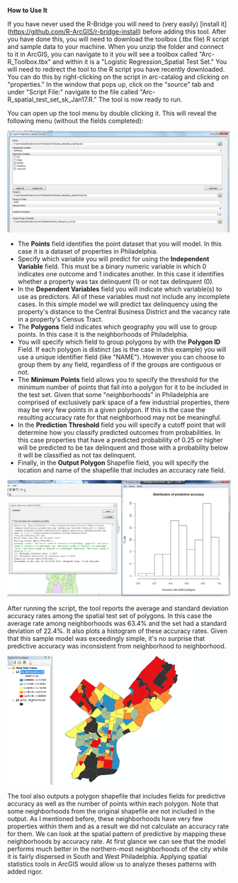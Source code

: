 **How to Use It**

If you have never used the R-Bridge you will need to (very easily) [install it] (https://github.com/R-ArcGIS/r-bridge-install) before adding this tool. After you have done this, you will need to download the toolbox (.tbx file) R script and sample data to your machine. When you unzip the folder and connect to it in ArcGIS, you can navigate to it you will see a toolbox called "Arc-R_Toolbox.tbx" and within it is a "Logistic Regression_Spatial Test Set." You will need to redirect the tool to the R script you have recently downloaded. You can do this by right-clicking on the script in arc-catalog and clicking on "properties." In the window that pops up, click on the "source" tab and under "Script File:" navigate to the file called "Arc-R_spatial_test_set_sk_Jan17.R." The tool is now ready to run. 

You can open up the tool menu by double clicking it. This will reveal the following menu (without the fields completed):

![](https://github.com/simonkassel/R-ArcGIS/blob/master/Images/tool_menu.png)

- The **Points** field identifies the point dataset that you will model. In this case it is a dataset of properties in Philadelphia.
- Specify which variable you will predict for using the **Independent Variable** field. This must be a binary numeric variable in which 0 indicates one outcome and 1 indicates another. In this case it identifies whether a property was tax delinquent (1) or not tax delinquent (0).
- In the **Dependent Variables** field you will indicate which variable(s) to use as predictors. All of these variables must not include any incomplete cases. In this simple model we will predict tax delinquency using the property's distance to the Central Business District and the vacancy rate in a property's Census Tract.
- The **Polygons** field indicates which geography you will use to group points. In this case it is the neighborhoods of Philadelphia.
- You will specify which field to group polygons by with the **Polygon ID** Field. If each polygon is distinct (as is the case in this example) you will use a unique identifier field (like "NAME"). However you can choose to group them by any field, regardless of if the groups are contiguous or not.
- The **Minimum Points** field allows you to specify the threshold for the minimum number of points that fall into a polygon for it to be included in the test set. Given that some "neighborhoods" in Philadelphia are comprised of exclusively park space of a few industrial properties, there may be very few points in a given polygon. If this is the case the resulting accuracy rate for that neighborhood may not be meaningful. 
- In the **Prediction Threshold** field you will specify a cutoff point that will determine how you classify predicted outcomes from probabilities. In this case properties that have a predicted probability of 0.25 or higher will be predicted to be tax delinquent and those with a probability below it will be classified as not tax delinquent.
- Finally, in the **Output Polygon** Shapefile field, you will specify the location and name of the shapefile that includes an accuracy rate field.

![](https://github.com/simonkassel/R-ArcGIS/blob/master/Images/histogram.png)

After running the script, the tool reports the average and standard deviation accuracy rates among the spatial test set of polygons. In this case the average rate among neighborhoods was 63.4% and the set had a standard deviation of 22.4%.  It also plots a histogram of these accuracy rates. Given that this sample model was exceedingly simple, it's no surprise that predictive accuracy was inconsistent from neighborhood to neighborhood.

![](https://github.com/simonkassel/R-ArcGIS/blob/master/Images/accuracy_map.png)

The tool also outputs a polygon shapefile that includes fields for predictive accuracy as well as the number of points within each polygon. Note that some neighborhoods from the original shapefile are not included in the output. As I mentioned before, these neighborhoods have very few properties within them and as a result we did not calculate an accuracy rate for them. We can look at the spatial pattern of predictive by mapping these neighborhoods by accuracy rate. At first glance we can see that the model performs much better in the northern-most neighborhoods of the city while it is fairly dispersed in South and West Philadelphia. Applying spatial statistics tools in ArcGIS would allow us to analyze theses patterns with added rigor.
